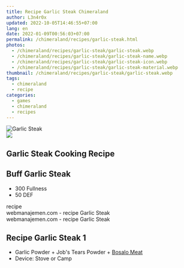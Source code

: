 ```yaml
---
title: Recipe Garlic Steak Chimeraland
author: L3n4r0x
updated: 2022-10-05T14:46:55+07:00
lang: en
date: 2022-01-09T00:56:03+07:00
permalink: /chimeraland/recipes/garlic-steak.html
photos:
  - /chimeraland/recipes/garlic-steak/garlic-steak.webp
  - /chimeraland/recipes/garlic-steak/garlic-steak-name.webp
  - /chimeraland/recipes/garlic-steak/garlic-steak-icon.webp
  - /chimeraland/recipes/garlic-steak/garlic-steak-material.webp
thumbnail: /chimeraland/recipes/garlic-steak/garlic-steak.webp
tags:
  - chimeraland
  - recipe
categories:
  - games
  - chimeraland
  - recipes
---
```


<link
  rel="stylesheet"
  href="https://rawcdn.githack.com/dimaslanjaka/Web-Manajemen/870a349/css/bootstrap-5-3-0-alpha3-wrapper.css"
/>
<section id="bootstrap-wrapper">
  <div data-bs-theme="dark">
    <div class="card mb-2">
      <div class="card-body">
        <div class="row g-0">
          <div class="col-sm-4 position-relative mb-2">
            <img
              src="https://www.webmanajemen.com/chimeraland/recipes/garlic-steak/garlic-steak-material.webp"
              class="card-img fit-cover w-100 h-100"
              alt="Garlic Steak"
              data-fancybox="true"
            />
          </div>
          <div class="col-sm-8 mb-2">
            <div class="card-body">
              <div class="d-flex flex-row align-items-center mb-3">
                <img
                  class="d-inline-block me-2"
                  src="https://www.webmanajemen.com/chimeraland/recipes/garlic-steak/garlic-steak-icon.webp"
                  width="auto"
                  height="auto"
                  style="vertical-align: middle"
                />
                <h2 class="fs-5">Garlic Steak Cooking Recipe</h2>
              </div>
              <h2 class="card-title fs-5">Buff Garlic Steak</h2>
              <div class="card-text">
                <ul>
                  <li>300 Fullness</li>
                  <li>50 DEF</li>
                </ul>
              </div>
              <span class="badge rounded-pill">recipe</span>
            </div>
            <div class="card-footer text-end text-muted mt-auto">
              webmanajemen.com - recipe Garlic Steak
            </div>
          </div>
        </div>
      </div>
      <div class="card-footer text-end text-muted">
        webmanajemen.com - recipe Garlic Steak
      </div>
    </div>
    <div class="row mb-2">
      <div class="col-12 col-lg-6 recipe-item mb-2">
        <div class="card">
          <div class="card-body">
            <h2 class="card-title fs-5">Recipe Garlic Steak 1</h2>
            <div class="card-text">
              <ul>
                <li>
                  Garlic Powder<span> + </span>Job&#x27;s Tears Powder<span>
                    + </span
                  ><a
                    class="text-decoration-none text-primary"
                    href="/chimeraland/materials/bosalo-meat.html"
                    >Bosalo Meat</a
                  >
                </li>
                <li>Device: Stove or Camp</li>
              </ul>
            </div>
          </div>
        </div>
      </div>
    </div>
  </div>
</section>